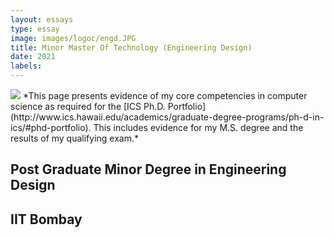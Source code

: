 ```yaml
---
layout: essays  
type: essay
image: images/logoc/engd.JPG
title: Minor Master Of Technology (Engineering Design) 
date: 2021 
labels:
---
```


<img class="ui image" src="{{ site.baseurl }}/images/logoc/engd.JPG ">
*This page presents evidence of my core competencies in computer science as required for the [ICS Ph.D. Portfolio](http://www.ics.hawaii.edu/academics/graduate-degree-programs/ph-d-in-ics/#phd-portfolio). This includes evidence for my M.S. degree and the results of my qualifying exam.*

## Post Graduate Minor Degree in Engineering Design
## IIT Bombay
